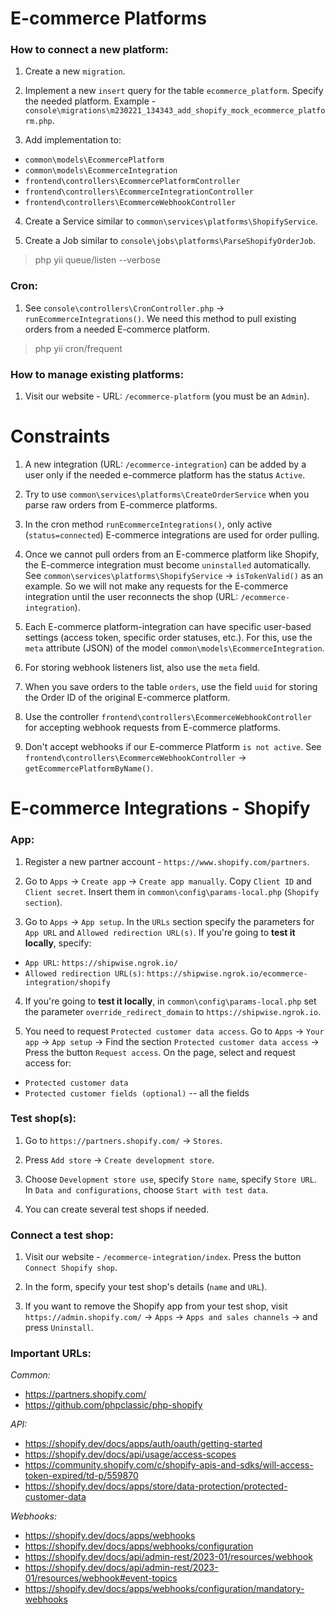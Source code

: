 # E-commerce Platforms

### How to connect a new platform:

1. Create a new `migration`.

2. Implement a new `insert` query for the table `ecommerce_platform`. Specify the needed platform. Example - `console\migrations\m230221_134343_add_shopify_mock_ecommerce_platform.php`.

3. Add implementation to:
- `common\models\EcommercePlatform`
- `common\models\EcommerceIntegration`
- `frontend\controllers\EcommercePlatformController`
- `frontend\controllers\EcommerceIntegrationController`
- `frontend\controllers\EcommerceWebhookController`

4. Create a Service similar to `common\services\platforms\ShopifyService`.

5. Create a Job similar to `console\jobs\platforms\ParseShopifyOrderJob`.

> php yii queue/listen --verbose

### Cron:

1. See `console\controllers\CronController.php` -> `runEcommerceIntegrations()`.
We need this method to pull existing orders from a needed E-commerce platform.
   
> php yii cron/frequent

### How to manage existing platforms:

1. Visit our website - URL: `/ecommerce-platform` (you must be an `Admin`).

# Constraints

1. A new integration (URL: `/ecommerce-integration`) can be added by a user only if the needed e-commerce platform
has the status `Active`.
   
2. Try to use `common\services\platforms\CreateOrderService` when you parse raw orders from E-commerce platforms.

3. In the cron method `runEcommerceIntegrations()`, only active (`status=connected`) E-commerce integrations are used for
order pulling.
   
4. Once we cannot pull orders from an E-commerce platform like Shopify, the E-commerce integration must become `uninstalled` automatically.
See `common\services\platforms\ShopifyService` -> `isTokenValid()` as an example. So we will not make any requests for the
E-commerce integration until the user reconnects the shop (URL: `/ecommerce-integration`).
   
5. Each E-commerce platform-integration can have specific user-based settings (access token, specific order statuses, etc.). 
For this, use the `meta` attribute (JSON) of the model `common\models\EcommerceIntegration`.

6. For storing webhook listeners list, also use the `meta` field.

7. When you save orders to the table `orders`, use the field `uuid` for storing the Order ID of the original E-commerce platform.

8. Use the controller `frontend\controllers\EcommerceWebhookController` for accepting webhook requests from E-commerce platforms.

9. Don't accept webhooks if our E-commerce Platform `is not active`. See `frontend\controllers\EcommerceWebhookController` -> `getEcommercePlatformByName()`. 


# E-commerce Integrations - Shopify

### App:

1. Register a new partner account - `https://www.shopify.com/partners`.

2. Go to `Apps` -> `Create app` -> `Create app manually`. Copy `Client ID` and `Client secret`. 
Insert them in `common\config\params-local.php` (`Shopify section`).
   
3. Go to `Apps` -> `App setup`. In the `URLs` section specify the parameters for `App URL` and `Allowed redirection URL(s)`.
If you're going to **test it locally**, specify:
   
- `App URL`: `https://shipwise.ngrok.io/`
- `Allowed redirection URL(s)`: `https://shipwise.ngrok.io/ecommerce-integration/shopify`

4. If you're going to **test it locally**, in `common\config\params-local.php` set the parameter `override_redirect_domain`
to `https://shipwise.ngrok.io`.
   
5. You need to request `Protected customer data access`. Go to `Apps` -> `Your app` -> `App setup` -> Find the section `Protected customer data access` ->
Press the button `Request access`. On the page, select and request access for:
   
- `Protected customer data`
- `Protected customer fields (optional)` -- all the fields
   
### Test shop(s):

1. Go to `https://partners.shopify.com/` -> `Stores`.

2. Press `Add store` -> `Create development store`.

3. Choose `Development store use`, specify `Store name`, specify `Store URL`.
In `Data and configurations`, choose `Start with test data`.
   
4. You can create several test shops if needed.

### Connect a test shop:

1. Visit our website - `/ecommerce-integration/index`. Press the button `Connect Shopify shop`.

2. In the form, specify your test shop's details (`name` and `URL`).

3. If you want to remove the Shopify app from your test shop, visit `https://admin.shopify.com/` -> `Apps` -> `Apps and sales channels` -> and press `Uninstall`.

### Important URLs:

*Common:*

- https://partners.shopify.com/
- https://github.com/phpclassic/php-shopify
  
*API:*

- https://shopify.dev/docs/apps/auth/oauth/getting-started
- https://shopify.dev/docs/api/usage/access-scopes
- https://community.shopify.com/c/shopify-apis-and-sdks/will-access-token-expired/td-p/559870
- https://shopify.dev/docs/apps/store/data-protection/protected-customer-data

*Webhooks:*

- https://shopify.dev/docs/apps/webhooks
- https://shopify.dev/docs/apps/webhooks/configuration
- https://shopify.dev/docs/api/admin-rest/2023-01/resources/webhook
- https://shopify.dev/docs/api/admin-rest/2023-01/resources/webhook#event-topics
- https://shopify.dev/docs/apps/webhooks/configuration/mandatory-webhooks
